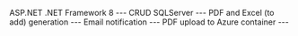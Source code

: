 ASP.NET .NET Framework 8 --- 
CRUD SQLServer ---
PDF and Excel (to add) generation ---
Email notification ---
PDF upload to Azure container ---
